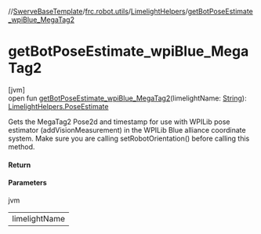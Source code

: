 //[SwerveBaseTemplate](../../../index.md)/[frc.robot.utils](../index.md)/[LimelightHelpers](index.md)/[getBotPoseEstimate_wpiBlue_MegaTag2](get-bot-pose-estimate_wpi-blue_-mega-tag2.md)

# getBotPoseEstimate_wpiBlue_MegaTag2

[jvm]\
open fun [getBotPoseEstimate_wpiBlue_MegaTag2](get-bot-pose-estimate_wpi-blue_-mega-tag2.md)(limelightName: [String](https://docs.oracle.com/javase/8/docs/api/java/lang/String.html)): [LimelightHelpers.PoseEstimate](-pose-estimate/index.md)

Gets the MegaTag2 Pose2d and timestamp for use with WPILib pose estimator (addVisionMeasurement) in the WPILib Blue alliance coordinate system. Make sure you are calling setRobotOrientation() before calling this method.

#### Return

#### Parameters

jvm

| |
|---|
| limelightName |
